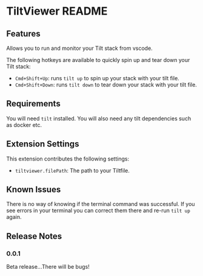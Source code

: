 # TiltViewer README

## Features

Allows you to run and monitor your Tilt stack from vscode.

The following hotkeys are available to quickly spin up and tear down your Tilt stack:

- `Cmd+Shift+Up`: runs `tilt up` to spin up your stack with your tilt file.
- `Cmd+Shift+Down`: runs `tilt down` to tear down your stack with your tilt file.

## Requirements

You will need `tilt` installed. You will also need any tilt dependencies such as docker etc.

## Extension Settings

This extension contributes the following settings:

- `tiltviewer.filePath`: The path to your Tiltfile.

## Known Issues

There is no way of knowing if the terminal command was successful. If you see errors in your terminal you can correct them there and re-run `tilt up` again.

## Release Notes

### 0.0.1

Beta release...There will be bugs!
